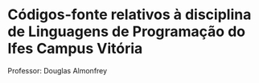 # Códigos-fonte relativos à disciplina de Linguagens de Programação do Ifes Campus Vitória
Professor: Douglas Almonfrey 
